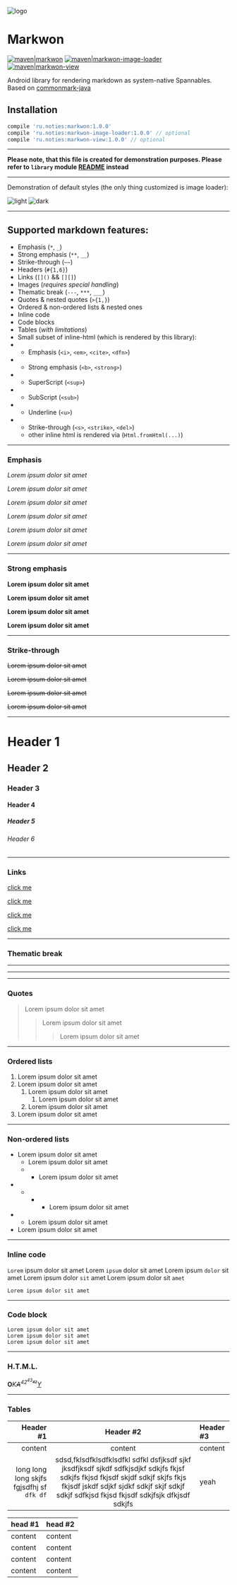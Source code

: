 ![logo](./art/markwon_logo.png)

# Markwon

[![maven|markwon](https://img.shields.io/maven-central/v/ru.noties/markwon.svg?label=maven%7Cmarkwon)](http://search.maven.org/#search|ga|1|g%3A%22ru.noties%22%20AND%20a%3A%markwon%22)
[![maven|markwon-image-loader](https://img.shields.io/maven-central/v/ru.noties/markwon-image-loader.svg?label=maven%7Cmarkwon-image-loader)](http://search.maven.org/#search|ga|1|g%3A%22ru.noties%22%20AND%20a%3A%markwon-image-loader%22)
[![maven|markwon-view](https://img.shields.io/maven-central/v/ru.noties/markwon-view.svg?label=maven%7Cmarkwon-view)](http://search.maven.org/#search|ga|1|g%3A%22ru.noties%22%20AND%20a%3A%markwon-view%22)

Android library for rendering markdown as system-native Spannables. Based on [commonmark-java][commonmark-java]

## Installation
```groovy
compile 'ru.noties:markwon:1.0.0'
compile 'ru.noties:markwon-image-loader:1.0.0' // optional
compile 'ru.noties:markwon-view:1.0.0' // optional
```

---

**Please note, that this file is created for demonstration purposes. Please refer to `library` module [README][library] instead**

---

Demonstration of default styles (the only thing customized is image loader):

![light](./art/markwon_light.gif)
![dark](./art/markwon_dark.gif)

---

## Supported markdown features:
* Emphasis (`*`, `_`)
* Strong emphasis (`**`, `__`)
* Strike-through (`~~`)
* Headers (`#{1,6}`)
* Links (`[]()` && `[][]`)
* Images (_requires special handling_)
* Thematic break (`---`, `***`, `___`)
* Quotes & nested quotes (`>{1,}`)
* Ordered & non-ordered lists & nested ones
* Inline code
* Code blocks
* Tables (*with limitations*)
* Small subset of inline-html (which is rendered by this library):
* * Emphasis (`<i>`, `<em>`, `<cite>`, `<dfn>`)
* * Strong emphasis (`<b>`, `<strong>`)
* * SuperScript (`<sup>`)
* * SubScript (`<sub>`)
* * Underline (`<u>`)
* * Strike-through (`<s>`, `<strike>`, `<del>`)
  * other inline html is rendered via (`Html.fromHtml(...)`)


---


### Emphasis

*Lorem ipsum dolor sit amet*

_Lorem ipsum dolor sit amet_

<i>Lorem ipsum dolor sit amet</i>

<em>Lorem ipsum dolor sit amet</em>

<cite>Lorem ipsum dolor sit amet</cite>

<dfn>Lorem ipsum dolor sit amet</dfn>


---


### Strong emphasis

**Lorem ipsum dolor sit amet**

__Lorem ipsum dolor sit amet__

<b>Lorem ipsum dolor sit amet</b>

<strong>Lorem ipsum dolor sit amet</strong>


---


### Strike-through

~~Lorem ipsum dolor sit amet~~

<s>Lorem ipsum dolor sit amet</s>

<strike>Lorem ipsum dolor sit amet</strike>

<del>Lorem ipsum dolor sit amet</del>


---
# Header 1
## Header 2
### Header 3
#### Header 4
##### Header 5
###### Header 6
---


### Links

[click me](https://github.com)

[click me][1]

[click me][github]

<a href="https://github.com">click me</a>

---


### Thematic break
---
***
___


### Quotes
> Lorem ipsum dolor sit amet
>> Lorem ipsum dolor sit amet
>>> Lorem ipsum dolor sit amet


---


### Ordered lists
1. Lorem ipsum dolor sit amet
2. Lorem ipsum dolor sit amet
   1. Lorem ipsum dolor sit amet
      1. Lorem ipsum dolor sit amet
   2. Lorem ipsum dolor sit amet
3. Lorem ipsum dolor sit amet


---


### Non-ordered lists
* Lorem ipsum dolor sit amet
   * Lorem ipsum dolor sit amet
   * * Lorem ipsum dolor sit amet
*  * * * Lorem ipsum dolor sit amet
* * Lorem ipsum dolor sit amet
* Lorem ipsum dolor sit amet


---


### Inline code
`Lorem` ipsum dolor sit amet
Lorem `ipsum` dolor sit amet
Lorem ipsum `dolor` sit amet
Lorem ipsum dolor `sit` amet
Lorem ipsum dolor sit `amet`

`Lorem ipsum dolor sit amet`


---


### Code block
```
Lorem ipsum dolor sit amet
Lorem ipsum dolor sit amet
Lorem ipsum dolor sit amet
```

---


### H.T.M.L.
<b>O</b><i>K<s>A</s><sup>42<sup>43<sub><b>42</b></sub></sup></sup><u>Y</u></i>


---


### Tables
Header #1 | Header #2 | Header #3
---: | :---: | :---
content | content | content
long long long skjfs fgjsdfhj sf `dfk df` | sdsd,fklsdfklsdfklsdfkl sdfkl dsfjksdf sjkf jksdfjksdf sjkdf sdfkjsdjkf sdkjfs fkjsf sdkjfs fkjsd fkjsdf skjdf sdkjf skjfs fkjs fkjsdf jskdf sdjkf sjdkf sdkjf skjf sdkjf sdkjf sdfkjsd fkjsd fkjsdf sdkjfsjk dfkjsdf sdkjfs | yeah


|head #1| head #2|
|---|---|
| content | content |
| content | content |
| content | content |
| content | content |


[1]: https://github.com
[github]: https://github.com

[commonmark-java]: https://github.com/atlassian/commonmark-java/blob/master/README.md
[library]: https://github.com/noties/Markwon/blob/master/library/README.md